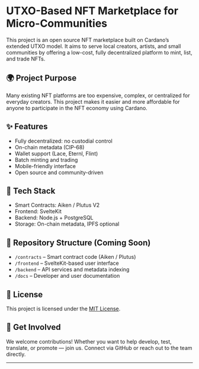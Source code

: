 # UTXO-Based NFT Marketplace for Micro-Communities

This project is an open source NFT marketplace built on Cardano’s extended UTXO model. It aims to serve local creators, artists, and small communities by offering a low-cost, fully decentralized platform to mint, list, and trade NFTs.

## 🌍 Project Purpose

Many existing NFT platforms are too expensive, complex, or centralized for everyday creators. This project makes it easier and more affordable for anyone to participate in the NFT economy using Cardano.

## ✨ Features

- Fully decentralized: no custodial control
- On-chain metadata (CIP-68)
- Wallet support (Lace, Eternl, Flint)
- Batch minting and trading
- Mobile-friendly interface
- Open source and community-driven

## 🧱 Tech Stack

- Smart Contracts: Aiken / Plutus V2
- Frontend: SvelteKit
- Backend: Node.js + PostgreSQL
- Storage: On-chain metadata, IPFS optional

## 📁 Repository Structure (Coming Soon)

- `/contracts` – Smart contract code (Aiken / Plutus)
- `/frontend` – SvelteKit-based user interface
- `/backend` – API services and metadata indexing
- `/docs` – Developer and user documentation

## 📜 License

This project is licensed under the [MIT License](./LICENSE).

## 📣 Get Involved

We welcome contributions! Whether you want to help develop, test, translate, or promote — join us. Connect via GitHub or reach out to the team directly.

---

